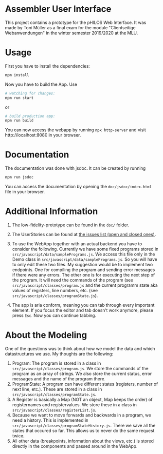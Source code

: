 # Assembler User Interface
This project contains a prototype for the pHILOS Web Interface. It was made by Toni Müller as a final exam for the module "Clientseitige Webanwendungen" in the winter semester 2019/2020 at the MLU.

# Usage
First you have to install the dependencies:  
```sh
npm install
```

Now you have to build the App. Use   
```sh
# watching for changes:
npm run start
```
or
```sh
# build production app:
npm run build
```

You can now access the webapp by running `npx http-server` and visit http://localhost:8080 in your browser.


# Documentation
The documentation was done with jsdoc. It can be created by running
```sh
npm run jsdoc
```
You can access the documentation by opening the `doc/jsdoc/index.html` file in your browser.


# Additional Information
1. The low-fidelity-prototype can be found in the `doc/` folder.

2. The UserStories can be found at [the issues list (open and closed ones)](https://gitlab.informatik.uni-halle.de/ajwxf/assembler-user-interface/issues?scope=all&utf8=%E2%9C%93&state=all).

3. To use the WebApp together with an actual backend you have to consider the following. Currently we have some fixed programs stored in `src/javascript/data/samplePrograms.js`. We access this file only in the Demo class in `src/javascript/data/samplePrograms.js`. So you will have to only edit these two files. My suggestion would be to implement two endpoints. One for compiling the program and sending error messages if there were any errors. The other one is for executing the next step of the program. It will need the commands of the program (see `src/javascript/classes/program.js` and the current programm state aka values of registers, line numbers, etc. (see `src/javascript/classes/programState.js`).

4. The app is aria conform, meaning you can tab through every important element. If you focus the editor and tab doesn't work anymore, please press `Esc`. Now you can continue tabbing.


# About the Modeling
One of the questions was to think about how we model the data and which datastructures we use. My thoughts are the following:

1. Program: The program is stored in a class in `src/javascript/classes/program.js`. We store the commands of the program as an array of strings. We also store the current status, error messages and the name of the program there.
2. ProgramState: A program can have different states (registers, number of next line, etc.). These are stored in a class in `src/javascript/classes/programState.js`.
3. A Register is basically a Map (NOT an object, Map keeps the order) of registernames and registervalues. We store these in a class in `src/javascript/classes/registerList.js`.
4. Because we want to move forwards and backwards in a program, we need a history. This is implemented in `src/javascript/classes/programStateHistory.js`. There we save all the states that occured so far. This allows us to never do the same request twice.
5. All other data (breakpoints, information about the views, etc.) is stored directly in the components and passed around in the WebApp.